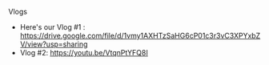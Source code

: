 Vlogs
- Here's our Vlog #1 : https://drive.google.com/file/d/1vmy1AXHTzSaHG6cP01c3r3vC3XPYxbZV/view?usp=sharing
- Vlog #2: https://youtu.be/VtqnPtYFQ8I
